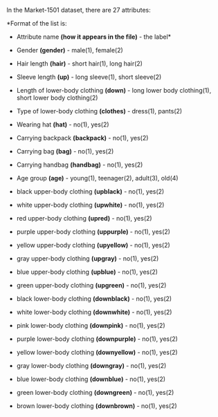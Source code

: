In the Market-1501 dataset, there are 27 attributes:

*Format of the list is: 
* Attribute name **(how it appears in the file)** - the label*

* Gender **(gender)** - male(1), female(2)
* Hair length **(hair)** - short hair(1), long hair(2)
* Sleeve length **(up)** - long sleeve(1), short sleeve(2)
* Length of lower-body clothing **(down)** - long lower body clothing(1), short lower body clothing(2)
* Type of lower-body clothing **(clothes)** - dress(1), pants(2)
* Wearing hat **(hat)** - no(1), yes(2)
* Carrying backpack **(backpack)** - no(1), yes(2)
* Carrying bag **(bag)** - no(1), yes(2)
* Carrying handbag **(handbag)** - no(1), yes(2)
* Age group **(age)** - young(1), teenager(2), adult(3), old(4)
* black upper-body clothing **(upblack)** - no(1), yes(2)
* white upper-body clothing **(upwhite)** - no(1), yes(2)
* red upper-body clothing **(upred)** - no(1), yes(2)
* purple upper-body clothing **(uppurple)** - no(1), yes(2)
* yellow upper-body clothing **(upyellow)** - no(1), yes(2)
* gray upper-body clothing **(upgray)** - no(1), yes(2)
* blue upper-body clothing **(upblue)** - no(1), yes(2)
* green upper-body clothing **(upgreen)** - no(1), yes(2)
* black lower-body clothing **(downblack)** - no(1), yes(2)
* white lower-body clothing **(downwhite)** - no(1), yes(2)
* pink lower-body clothing **(downpink)** - no(1), yes(2)
* purple lower-body clothing **(downpurple)** - no(1), yes(2)
* yellow lower-body clothing **(downyellow)** - no(1), yes(2)
* gray lower-body clothing **(downgray)** - no(1), yes(2)
* blue lower-body clothing **(downblue)** - no(1), yes(2)
* green lower-body clothing **(downgreen)** - no(1), yes(2)
* brown lower-body clothing **(downbrown)** - no(1), yes(2)
